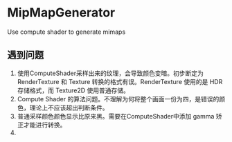 # MipMapGenerator
 Use compute shader to generate mimaps 

## 



## 遇到问题

1. 使用ComputeShader采样出来的纹理，会导致颜色变暗。初步断定为 RenderTexture 和 Texture 转换的格式有误。RenderTexture 使用的是 HDR 存储格式，而 Texture2D 使用普通存储。
2. Compute Shader 的算法问题。不理解为何将整个画面一份为四，是错误的颜色，理论上不应该超出判断条件。
3. 普通采样颜色颜色显示比原来黑。需要在ComputeShader中添加 gamma 矫正才能进行转换。
4. 
